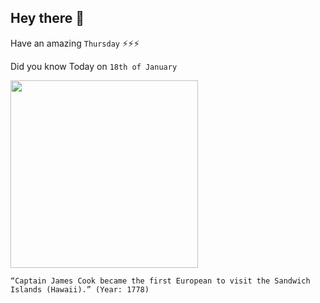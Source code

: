 ## Hey there 👋
Have an amazing `Thursday` ⚡⚡⚡

Did you know Today on `18th of January`
 
 [<img src="https://upload.wikimedia.org/wikipedia/commons/thumb/7/76/Captainjamescookportrait.jpg/1280px-Captainjamescookportrait.jpg" width="300" />](https://en.wikipedia.org/wiki/James_Cook#:~:text=Cook%20travelled%20north%20and%20in%201778%20became%20the%20first%20European%20to%20begin%20formal%20contact%20with%20the%20Hawaiian%20Islands) 
 ```
“Captain James Cook became the first European to visit the Sandwich Islands (Hawaii).” (Year: 1778)
```
